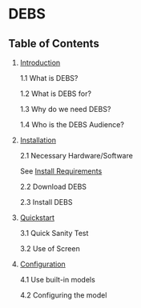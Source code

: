 # DEBS

## Table of Contents

1. [Introduction](01_introduction.md)

   1.1 What is DEBS?
   
   1.2 What is DEBS for?
   
   1.3 Why do we need DEBS?
   
   1.4 Who is the DEBS Audience?

2. [Installation](02_installation.md)

   2.1 Necessary Hardware/Software
   
   See [Install Requirements](02a_installRequirements.md)
   
   2.2 Download DEBS
   
   2.3 Install DEBS

3. [Quickstart](03_quickstart.md)

   3.1 Quick Sanity Test
   
   3.2 Use of Screen

4. [Configuration](04_configuration.md)

   4.1 Use built-in models
   
   4.2 Configuring the model